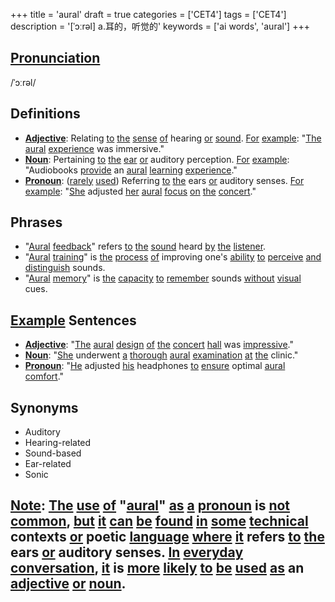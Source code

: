+++
title = 'aural'
draft = true
categories = ['CET4']
tags = ['CET4']
description = '[ˈɔːrəl] a.耳的，听觉的'
keywords = ['ai words', 'aural']
+++

## [Pronunciation](/post/pronunciation/)
/ˈɔːrəl/

## Definitions
- **[Adjective](/post/adjective/)**: Relating [to](/post/to/) [the](/post/the/) [sense](/post/sense/) [of](/post/of/) hearing [or](/post/or/) [sound](/post/sound/). [For](/post/for/) [example](/post/example/): "[The](/post/the/) [aural](/post/aural/) [experience](/post/experience/) was immersive."
- **[Noun](/post/noun/)**: Pertaining [to](/post/to/) [the](/post/the/) [ear](/post/ear/) [or](/post/or/) auditory perception. [For](/post/for/) [example](/post/example/): "Audiobooks [provide](/post/provide/) an [aural](/post/aural/) [learning](/post/learning/) [experience](/post/experience/)."
- **[Pronoun](/post/pronoun/)**: ([rarely](/post/rarely/) [used](/post/used/)) Referring [to](/post/to/) [the](/post/the/) ears [or](/post/or/) auditory senses. [For](/post/for/) [example](/post/example/): "[She](/post/she/) adjusted [her](/post/her/) [aural](/post/aural/) [focus](/post/focus/) [on](/post/on/) [the](/post/the/) [concert](/post/concert/)."

## Phrases
- "[Aural](/post/aural/) [feedback](/post/feedback/)" refers [to](/post/to/) [the](/post/the/) [sound](/post/sound/) heard [by](/post/by/) [the](/post/the/) [listener](/post/listener/).
- "[Aural](/post/aural/) [training](/post/training/)" is [the](/post/the/) [process](/post/process/) [of](/post/of/) improving one's [ability](/post/ability/) [to](/post/to/) [perceive](/post/perceive/) [and](/post/and/) [distinguish](/post/distinguish/) sounds.
- "[Aural](/post/aural/) [memory](/post/memory/)" is [the](/post/the/) [capacity](/post/capacity/) [to](/post/to/) [remember](/post/remember/) sounds [without](/post/without/) [visual](/post/visual/) cues.

## [Example](/post/example/) Sentences
- **[Adjective](/post/adjective/)**: "[The](/post/the/) [aural](/post/aural/) [design](/post/design/) [of](/post/of/) [the](/post/the/) [concert](/post/concert/) [hall](/post/hall/) was [impressive](/post/impressive/)."
- **[Noun](/post/noun/)**: "[She](/post/she/) underwent [a](/post/a/) [thorough](/post/thorough/) [aural](/post/aural/) [examination](/post/examination/) [at](/post/at/) [the](/post/the/) clinic."
- **[Pronoun](/post/pronoun/)**: "[He](/post/he/) adjusted [his](/post/his/) headphones [to](/post/to/) [ensure](/post/ensure/) optimal [aural](/post/aural/) [comfort](/post/comfort/)."

## Synonyms
- Auditory
- Hearing-related
- Sound-based
- Ear-related
- Sonic

## [Note](/post/note/): [The](/post/the/) [use](/post/use/) [of](/post/of/) "[aural](/post/aural/)" [as](/post/as/) [a](/post/a/) [pronoun](/post/pronoun/) is [not](/post/not/) [common](/post/common/), [but](/post/but/) [it](/post/it/) [can](/post/can/) [be](/post/be/) [found](/post/found/) [in](/post/in/) [some](/post/some/) [technical](/post/technical/) contexts [or](/post/or/) poetic [language](/post/language/) [where](/post/where/) [it](/post/it/) refers [to](/post/to/) [the](/post/the/) ears [or](/post/or/) auditory senses. [In](/post/in/) [everyday](/post/everyday/) [conversation](/post/conversation/), [it](/post/it/) is [more](/post/more/) [likely](/post/likely/) [to](/post/to/) [be](/post/be/) [used](/post/used/) [as](/post/as/) an [adjective](/post/adjective/) [or](/post/or/) [noun](/post/noun/).
